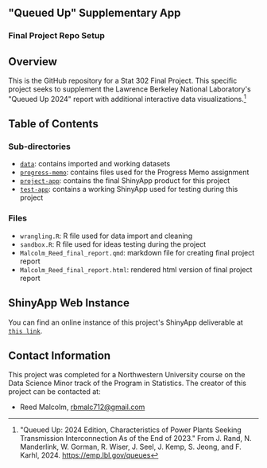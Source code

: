 ## "Queued Up" Supplementary App
### Final Project Repo Setup

## Overview

This is the GitHub repository for a Stat 302 Final Project. This specific project
seeks to supplement the Lawrence Berkeley National Laboratory's "Queued Up
2024" report with additional interactive data visualizations.[^1] 

[^1]: "Queued Up: 2024 Edition, Characteristics of Power Plants Seeking Transmission Interconnection As of the End of 2023." From J. Rand, N. Manderlink, W. Gorman, R. Wiser, J. Seel, J. Kemp, S. Jeong, and F. Karhl, 2024. <https://emp.lbl.gov/queues>

## Table of Contents

### Sub-directories

- [`data`](data): contains imported and working datasets
- [`progress-memo`](progress-memo): contains files used for the Progress Memo assignment
- [`project-app`](project-app): contains the final ShinyApp product for this project
- [`test-app`](test-app): contains a working ShinyApp used for testing during this project

### Files

- `wrangling.R`: R file used for data import and cleaning
- `sandbox.R`: R file used for ideas testing during the project
- `Malcolm_Reed_final_report.qmd`: markdown file for creating final project report
- `Malcolm_Reed_final_report.html`: rendered html version of final project report

## ShinyApp Web Instance

You can find an online instance of this project's ShinyApp deliverable
at [`this link`](https://rbmalc712.shinyapps.io/Queued-Up-Supplementary/).

## Contact Information

This project was completed for a Northwestern University course on the Data
Science Minor track of the Program in Statistics. The creator of this project
can be contacted at:

- Reed Malcolm, rbmalc712@gmail.com